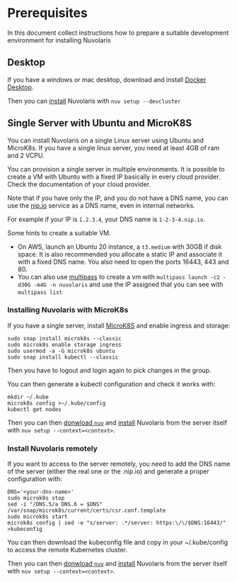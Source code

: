 # Prerequisites

In this document collect instructions how to prepare a suitable development environment for installing Nuvolaris

## Desktop

If you have a windows or mac desktop, download and install [Docker Desktop](https://www.docker.com/products/docker-desktop/).

Then you can [install](SETUP.md#docker-installation) Nuvolaris with `nuv setup --devcluster`

## Single Server with Ubuntu and MicroK8S

You can install Nuvolaris on a single Linux server using Ubuntu and MicroK8s. If you have a single linux server, you need at least 4GB of ram and 2 VCPU.

You can provision a single server in multiple environments. It is possible to create a VM with Ubuntu with a fixed IP basically in every cloud provider. Check the documentation of your cloud provider.

Note that if you have only the IP, and you do not have a DNS name, you can use the [nip.io](https://nip.io/) service as a DNS name, even in internal networks.

For example if your IP is `1.2.3.4`, your DNS name is `1-2-3-4.nip.io`.

Some hints to create a suitable VM.

- On AWS, launch an Ubuntu 20 instance, a `t3.medium` with 30GB if disk space. It is also recommended you allocate a static IP and associate it with a fixed DNS name. You also need to open the ports 16443, 443 and 80.
- You can also use [multipass](https://multipass.run/) to create a vm with `multipass launch -c2 -d30G -m4G -n nuvolaris` and use the IP assigned that you can see with `multipass list`

### Installing Nuvolaris with MicroK8s

If you have a single server, install [MicroK8S](https://microk8s.io/) and enable ingress and storage:

```
sudo snap install microk8s --classic
sudo microk8s enable storage ingress
sudo usermod -a -G microk8s ubuntu
sudo snap install kubectl --classic
```

Then you have to logout and login again to pick changes in the group.

You can then generate a kubectl configuration and check it works with: 

```
mkdir ~/.kube
microk8s config >~/.kube/config
kubectl get nodes
```

Then you can then [donwload `nuv`](https://github.com/nuvolaris/nuvolaris/releases) and [install](SETUP.md#kubernetes-installation) Nuvolaris from the server itself with `nuv setup --context=<context>`.

### Install Nuvolaris remotely 

If you want to access to the server remotely, you need to add the DNS name of the server (either the real one or the .nip.io) and  generate a proper configuration with:

```
DNS='<your-dns-name>'
sudo microk8s stop
sed -i "/DNS.5/a DNS.6 = $DNS" /var/snap/microk8s/current/certs/csr.conf.template
sudo microk8s start
microk8s config | sed -e "s/server: .*/server: https:\/\/$DNS:16443/" >kubeconfig
```

You can then download the kubeconfig file and copy in your ~/.kube/config to access the remote Kubernetes cluster.

Then you can then [donwload `nuv`](https://github.com/nuvolaris/nuvolaris/releases) and [install](SETUP.md#kubernetes-installation) Nuvolaris from the server itself with `nuv setup --context=<context>`.



